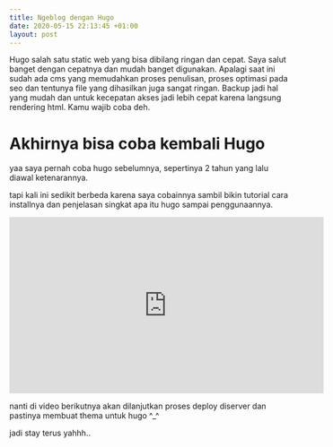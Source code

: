 ```yaml
---
title: Ngeblog dengan Hugo
date: 2020-05-15 22:13:45 +01:00
layout: post
---
```



Hugo salah satu static web yang bisa dibilang ringan dan cepat. Saya salut banget dengan cepatnya dan mudah banget digunakan. Apalagi saat ini sudah ada cms yang memudahkan proses penulisan, proses optimasi pada seo dan tentunya file yang dihasilkan juga sangat ringan. Backup jadi hal yang mudah dan untuk kecepatan akses jadi lebih cepat karena langsung rendering html. Kamu wajib coba deh.

<!-- more -->

# Akhirnya bisa coba kembali Hugo
yaa saya pernah coba hugo sebelumnya, sepertinya 2 tahun yang lalu diawal ketenarannya.

tapi kali ini sedikit berbeda karena saya cobainnya sambil bikin tutorial cara installnya dan penjelasan singkat apa itu hugo sampai penggunaannya.

<iframe width="560" height="315" src="https://www.youtube.com/embed/9wGpxw4JO2c" frameborder="0" allow="accelerometer; autoplay; encrypted-media; gyroscope; picture-in-picture" allowfullscreen></iframe>

nanti di video berikutnya akan dilanjutkan proses deploy diserver dan pastinya membuat thema untuk hugo ^_^

jadi stay terus yahhh..